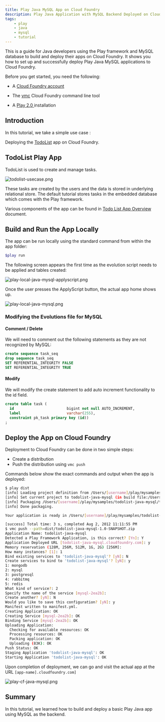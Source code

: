 ```yaml
---
title: Play Java MySQL App on Cloud Foundry
description: Play Java Application with MySQL Backend Deployed on Cloud Foundry
tags:
    - play
    - java
    - mysql
    - tutorial
---
```


This is a guide for Java developers using the Play framework and MySQL database to build and
deploy their apps on Cloud Foundry. It shows you how to set up and successfully
deploy Play Java MySQL applications to Cloud Foundry.


Before you get started, you need the following:

+  A [Cloud Foundry account](http://cloudfoundry.com/signup)

+  The [vmc](/docs/tools/vmc/installing-vmc.html) Cloud Foundry command line tool

+  A [Play 2.0 ](http://www.playframework.org/documentation/2.0.2/Home) installation

## Introduction

In this tutorial, we take a simple use case :

Deploying the [TodoList]( http://www.playframework.org/documentation/2.0.2/JavaTodoList ) app on Cloud Foundry.

## TodoList Play App

TodoList is used to create and manage tasks.

![todolist-usecase.png](/docs/images/play/todolist-usecase.png)

These tasks are created by the users and the data
is stored in underlying relational store.
The default tutorial stores tasks in the embedded database which comes with the Play framework.

Various components of the app can be found in [Todo List App Overview]( /frameworks/play/todolistjavaapp.html) document.

## Build and Run the App Locally
The app can be run locally using the standard command from within the app folder:

``` bash
$play run
```
The following screen appears the first time as the evolution script needs to be applied and
tables created:

![play-local-java-mysql-applyscript.png](/docs/images/screenshots/play/play-local-java-mysql-applyscript.png)

Once the user presses the ApplyScript button, the actual app home shows up.

![play-local-java-mysql.png](/docs/images/screenshots/play/play-local-java-mysql.png)


### Modifying the Evolutions file for MySQL

#### Comment / Delete
We will need to comment out the following statements as they are not recognized by MySQL:

```  sql
create sequence task_seq
drop sequence task_seq
SET REFERENTIAL_INTEGRITY FALSE
SET REFERENTIAL_INTEGRITY TRUE
```

#### Modify
We will modify the create statement to add auto increment functionality to the id field.

``` sql
create table task (
  id                        bigint not null AUTO_INCREMENT,
  label                     varchar(255),
  constraint pk_task primary key (id))
;
```

## Deploy the App on Cloud Foundry
Deployment to Cloud Foundry can be done in two simple steps:

+  Create a distribution
+  Push the distribution using `vmc push`

Commands below show the exact commands and output when the app is deployed:

``` bash
$ play dist
[info] Loading project definition from /Users/[username]/play/mysamples/todolist-java-mysql/project
[info] Set current project to todolist-java-mysql (in build file:/Users/rajdeepd/vmware/play/mysamples/todolist-java-mysql/)
[info] Packaging /Users/[username]/play/mysamples/todolist-java-mysql/target/scala-2.9.1/todolist-java-mysql_2.9.1-1.0-SNAPSHOT.jar ...
[info] Done packaging.

Your application is ready in /Users/[username]/play/mysamples/todolist-java-mysql/dist/todolist-java-mysql-1.0-SNAPSHOT.zip

[success] Total time: 3 s, completed Aug 2, 2012 11:11:55 PM
$ vmc push --path=dist/todolist-java-mysql-1.0-SNAPSHOT.zip
Application Name: todolist-java-mysql
Detected a Play Framework Application, is this correct? [Yn]: Y
Application Deployed URL [todolist-java-mysql.cloudfoundry.com]: y
Memory reservation (128M, 256M, 512M, 1G, 2G) [256M]:
How many instances? [1]: 1
Bind existing services to 'todolist-java-mysql'? [yN]: N
Create services to bind to 'todolist-java-mysql'? [yN]: y
1: mongodb
2: mysql
3: postgresql
4: rabbitmq
5: redis
What kind of service?: 2
Specify the name of the service [mysql-2ea2b]:
Create another? [yN]: N
Would you like to save this configuration? [yN]: y
Manifest written to manifest.yml.
Creating Application: OK
Creating Service [mysql-2ea2b]: OK
Binding Service [mysql-2ea2b]: OK
Uploading Application:
  Checking for available resources: OK
  Processing resources: OK
  Packing application: OK
  Uploading (83K): OK
Push Status: OK
Staging Application 'todolist-java-mysql': OK
Starting Application 'todolist-java-mysql': OK

```

Upon completion of deployment, we can go and visit the actual app at the URL `[app-name].cloudfoundry.com]`

![play-cf-java-mysql.png](/docs/images/screenshots/play/play-cf-java-mysql.png)

## Summary
In this tutorial, we learned how to build and deploy a basic Play Java app using MySQL as the backend.

